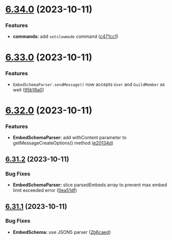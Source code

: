 # [6.34.0](https://github.com/onesoft-sudo/sudobot/compare/v6.33.0...v6.34.0) (2023-10-11)


### Features

* **commands:** add `setslowmode` command ([c471cc1](https://github.com/onesoft-sudo/sudobot/commit/c471cc1163894652911fc0bebca245640dae6014))



# [6.33.0](https://github.com/onesoft-sudo/sudobot/compare/v6.32.0...v6.33.0) (2023-10-11)


### Features

* `EmbedSchemaParser.sendMessage()` now accepts `User` and `GuildMember` as well ([95b18a0](https://github.com/onesoft-sudo/sudobot/commit/95b18a0b692a45f5d273334ffd01ff587b2ea6d3))



# [6.32.0](https://github.com/onesoft-sudo/sudobot/compare/v6.31.2...v6.32.0) (2023-10-11)


### Features

* **EmbedSchemaParser:** add withContent parameter to getMessageCreateOptions() method ([e20134d](https://github.com/onesoft-sudo/sudobot/commit/e20134dd17d692f005247f66d3ad2e2271d57ace))



## [6.31.2](https://github.com/onesoft-sudo/sudobot/compare/v6.31.1...v6.31.2) (2023-10-11)


### Bug Fixes

* **EmbedSchemaParser:** slice parsedEmbeds array to prevent max embed limit exceeded error ([0ea51df](https://github.com/onesoft-sudo/sudobot/commit/0ea51dfd8f274a2e176cf0fa5edb0e449746c04f))



## [6.31.1](https://github.com/onesoft-sudo/sudobot/compare/v6.31.0...v6.31.1) (2023-10-11)


### Bug Fixes

* **EmbedSchema:** use JSON5 parser ([2b6caed](https://github.com/onesoft-sudo/sudobot/commit/2b6caedd7686bf408d635645ab923ce5464cf056))



